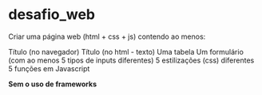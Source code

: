 # desafio_web

Criar uma página web (html + css + js) contendo ao menos:

Título (no navegador)
Título (no html - texto)
Uma tabela
Um formulário (com ao menos 5 tipos de inputs diferentes)
5 estilizações (css) diferentes
5 funções em Javascript

**Sem o uso de frameworks**
